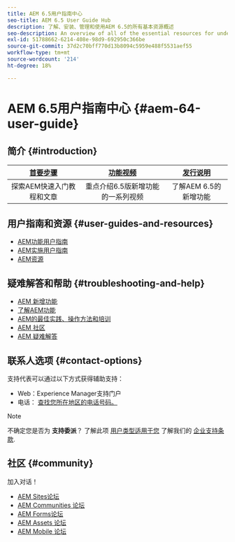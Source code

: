 ```yaml
---
title: AEM 6.5用户指南中心
seo-title: AEM 6.5 User Guide Hub
description: 了解、安装、管理和使用AEM 6.5的所有基本资源概述
seo-description: An overview of all of the essential resources for understanding, installing, managing, and using AEM 6.5
exl-id: 51788662-6214-408e-98d9-692950c366be
source-git-commit: 37d2c70bff770d13b8094c5959e488f5531aef55
workflow-type: tm+mt
source-wordcount: '214'
ht-degree: 18%

---
```


# AEM 6.5用户指南中心 {#aem-64-user-guide}

## 简介 {#introduction}

| [首要步骤](https://helpx.adobe.com/cn/experience-manager/get-started.html) | [功能视频](https://helpx.adobe.com/experience-manager/kt/index/aem-6-5-videos.html) | [发行说明](https://helpx.adobe.com/cn/experience-manager/6-5/release-notes.html) |
|:-:|:-:|:-:|
| 探索AEM快速入门教程和文章 | 重点介绍6.5版新增功能的一系列视频 | 了解AEM 6.5的新增功能 |

## 用户指南和资源 {#user-guides-and-resources}

* [AEM功能用户指南](capabilities.md)
* [AEM实施用户指南](implementation.md)
* [AEM资源](resources.md)

## 疑难解答和帮助 {#troubleshooting-and-help}

* [AEM 新增功能](new.md)
* [了解AEM功能](learn.md)
* [AEM的最佳实践、操作方法和培训](best-practice.md)
* [AEM 社区](community.md)
* [AEM 疑难解答](troubleshooting.md)

## 联系人选项 {#contact-options}

支持代表可以通过以下方式获得辅助支持：

* Web：Experience Manager支持门户
* 电话： [查找您所在地区的电话号码。](https://helpx.adobe.com/contact/dma-external/DMACustomeCareRegionalPhoneNumbers.html)

>[!NOTE]
>
>不确定您是否为 **支持委派**？ 了解此项 [用户类型适用于您](https://helpx.adobe.com/experience-cloud/supported-users.html) 了解我们的 [企业支持条款](https://helpx.adobe.com/support/programs/enterprise-support-terms.html).

## 社区 {#community}

加入对话！

* [AEM Sites论坛](https://help-forums.adobe.com/content/adobeforums/en/experience-manager-forum/adobe-experience-manager.html)
* [AEM Communities 论坛](https://help-forums.adobe.com/content/adobeforums/en/experience-manager-forum/aem-communities.html)
* [AEM Forms论坛](https://help-forums.adobe.com/content/adobeforums/en/experience-manager-forum/aem-forms.html)
* [AEM Assets 论坛](https://help-forums.adobe.com/content/adobeforums/en/experience-manager-forum/aem-assets.html)
* [AEM Mobile 论坛](https://forums.adobe.com/community/experiencemanagermobile)
